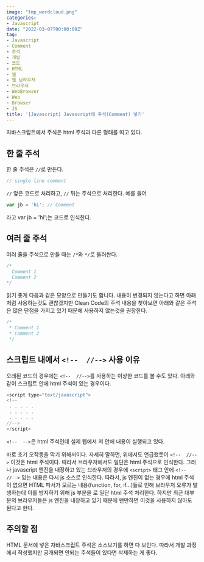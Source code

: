 ```yaml
---
image: "tmp_wordcloud.png"
categories:
- Javascript
date: "2022-03-07T00:00:00Z"
tag:
- Javascript
- Comment
- 주석
- 개발
- 코드
- HTML
- 웹
- 웹 브라우저
- 브라우저
- WebBrowser
- Web
- Browser
- JS
title: '[Javascript] Javascript에 주석(Comment) 넣기'
---
```


자바스크립트에서 주석은 html 주석과 다른 형태를 띠고 있다.

## 한 줄 주석

한 줄 주석은 ```//```로 만든다.

```js
// single line comment
```

```//``` 앞은 코드로 처리하고, ```//``` 뒤는 주석으로 처리한다. 예를 들어

```js
var jb = 'hi'; // Comment
```

라고 var jb = 'hi';는 코드로 인식한다.

## 여러 줄 주석

여러 줄을 주석으로 만들 때는 ```/*```와 ```*/```로 둘러싼다.

```js
/*
  Comment 1
  Comment 2
​*/
```

읽기 좋게 다음과 같은 모양으로 만들기도 합니다. 내용이 변경되지 않는다고 하면 아래처럼 사용하는것도 괜찮겠지만 Clean Code의 주석 내용을 찾아보면 아래와 같은 주석은 많은 단점을 가지고 있기 때문에 사용하지 않는것을 권장한다.

```js
/*
 * Comment 1
 * Comment 2
​ */
```

## 스크립트 내에서 ```<!--  //-->``` 사용 이유

오래된 코드의 경우에는 ```<!--  //-->```를 사용하는 이상한 코드를 볼 수도 있다. 아래와 같이 스크립트 안에 html 주석이 있는 경우이다.

```js
<script type="text/javascript">
<!--
 . . . . .
 . . . . .
 . . . . .
//-->
</script>
```

```<!--  -->```은 html 주석인데 실제 웹에서 저 안에 내용이 실행되고 있다.

바로 초기 오작동을 막기 위해서이다. 자세히 말하면, 위에서도 언급했듯이 ```<!--  //-->``` 이것은 html 주석이다. 따라서 브라우저에서도 일단은 html 주석으로 인식한다. 그러나 javascript 엔진을 내장하고 있는 브라우저의 경우에 ```<script>``` 태그 안에 ```<!--  //-->``` 있는 내용은 다시 js 소스로 인식한다. 따라서, js 엔진이 없는 경우에 html 주석이 없으면 HTML 파서가 모르는 내용(function, for, if...)들로 인해 브라우저 오류가 발생하는데 이를 방지하기 위해 js 부분을 <!-- //--> 로 일단 html 주석 처리한다. 하지만 최근 대부분의 브라우저들은 js 엔진을 내장하고 있기 때문에 왠만하면 <!--  //--> 이것을 사용하지 않아도 된다고 한다.

## 주의할 점

HTML 문서에 넣은 자바스크립트 주석은 소스보기를 하면 다 보인다. 따라서 개발 과정에서 작성했지만 공개되면 안되는 주석들이 있다면 삭제하는 게 좋다.
